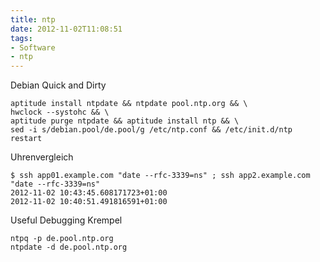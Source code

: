 ```yaml
---
title: ntp
date: 2012-11-02T11:08:51
tags: 
- Software
- ntp
---
```


Debian Quick and Dirty

~~~
aptitude install ntpdate && ntpdate pool.ntp.org && \
hwclock --systohc && \
aptitude purge ntpdate && aptitude install ntp && \
sed -i s/debian.pool/de.pool/g /etc/ntp.conf && /etc/init.d/ntp restart
~~~

Uhrenvergleich

~~~
$ ssh app01.example.com "date --rfc-3339=ns" ; ssh app2.example.com "date --rfc-3339=ns"
2012-11-02 10:43:45.608171723+01:00
2012-11-02 10:40:51.491816591+01:00
~~~

Useful Debugging Krempel

~~~
ntpq -p de.pool.ntp.org
ntpdate -d de.pool.ntp.org
~~~